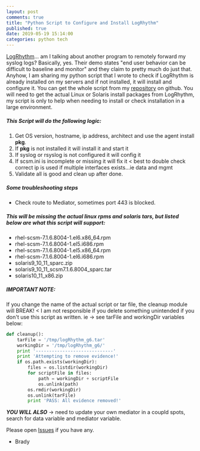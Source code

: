 ```yaml
---
layout: post
comments: true
title: "Python Script to Configure and Install LogRhythm"
published: true
date: 2019-05-19 15:14:00
categories: python tech 
---
```


[LogRhythm](https://logrhythm.com)... am I talking about another program to remotely forward my syslog logs? Basically, yes. Their demo states "end user behavior can be difficult to baseline and monitor" and they claim to pretty much do just that. Anyhow, I am sharing my python script that I wrote to check if LogRhythm is already installed on my servers and if not installed, it will install and configure it.  You can get the whole script from my [repository](https://github.com/r3dact3d/logRhythm) on github.  You will need to get the actual Linux or Solaris install packages from LogRhythm, my script is only to help when needing to install or check installation in a large environment.

 ##### This Script will do the following logic:
 1.  Get OS version, hostname, ip address, architect and use the agent install **pkg**.
 2.  If **pkg** is not installed it will install it and start it
 3.  If syslog or rsyslog is not configured it will config it
 4.  If scsm.ini is incomplete or missing it will fix it < best to double check correct ip is used if multiple interfaces exists...ie data and mgmt
 5.  Validate all is good and clean up after done.

 ##### Some troubleshooting steps
 * Check route to Mediator, sometimes port 443 is blocked.

##### This will be missing the actual linux rpms and solaris tars, but listed below are what this script will support:
* rhel-scsm-7.1.6.8004-1.el6.x86_64.rpm
* rhel-scsm-7.1.6.8004-1.el5.i686.rpm    
* rhel-scsm-7.1.6.8004-1.el5.x86_64.rpm  
* rhel-scsm-7.1.6.8004-1.el6.i686.rpm    
* solaris9_10_11_sparc.zip
* solaris9_10_11_scsm7.1.6.8004_sparc.tar
* solaris10_11_x86.zip

##### IMPORTANT NOTE:
If you change the name of the actual script or tar file, the cleanup module will BREAK!  < I am not responsible if you delete something unintended if you don't use this script as written.
ie ->  see tarFile and workingDir variables below:
```python
def cleanup():
    tarFile = '/tmp/logRhythm_g6.tar'
    workingDir = '/tmp/logRhythm_g6/'
    print '-----------------------------'
    print 'Attempting to remove evidence!'
    if os.path.exists(workingDir):
        files = os.listdir(workingDir)
        for scriptFile in files:
            path = workingDir + scriptFile
            os.unlink(path)
        os.rmdir(workingDir)
        os.unlink(tarFile)
        print 'PASS: All evidence removed!'
```

***YOU WILL ALSO*** -> need to update your own mediator in a coupld spots, search for data variable and mediator variable.

Please open [Issues](https://github.com/r3dact3d/logRhythm/issues) if you have any.

- Brady